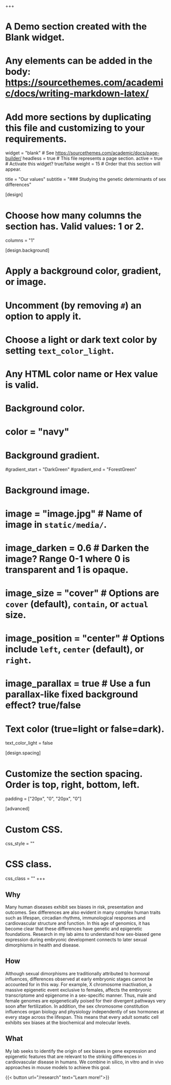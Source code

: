 +++
# A Demo section created with the Blank widget.
# Any elements can be added in the body: https://sourcethemes.com/academic/docs/writing-markdown-latex/
# Add more sections by duplicating this file and customizing to your requirements.

widget = "blank"  # See https://sourcethemes.com/academic/docs/page-builder/
headless = true  # This file represents a page section.
active = true  # Activate this widget? true/false
weight = 15  # Order that this section will appear.

title = "Our values"
subtitle = "### Studying the genetic determinants of sex differences"

[design]
  # Choose how many columns the section has. Valid values: 1 or 2.
  columns = "1"

[design.background]
  # Apply a background color, gradient, or image.
  #   Uncomment (by removing `#`) an option to apply it.
  #   Choose a light or dark text color by setting `text_color_light`.
  #   Any HTML color name or Hex value is valid.

  # Background color.
  # color = "navy"

  # Background gradient.
  #gradient_start = "DarkGreen"
  #gradient_end = "ForestGreen"

  # Background image.
  # image = "image.jpg"  # Name of image in `static/media/`.
  # image_darken = 0.6  # Darken the image? Range 0-1 where 0 is transparent and 1 is opaque.
  # image_size = "cover"  #  Options are `cover` (default), `contain`, or `actual` size.
  # image_position = "center"  # Options include `left`, `center` (default), or `right`.
  # image_parallax = true  # Use a fun parallax-like fixed background effect? true/false

  # Text color (true=light or false=dark).
  text_color_light = false

[design.spacing]
  # Customize the section spacing. Order is top, right, bottom, left.
  padding = ["20px", "0", "20px", "0"]

[advanced]
 # Custom CSS.
 css_style = ""

 # CSS class.
 css_class = ""
+++



## Why

Many human diseases exhibit sex biases in risk, presentation and outcomes. Sex differences are also evident in many complex human traits such as lifespan, circadian rhythms, immunological responses and cardiovascular structure and function. In this age of genomics, it has become clear that these differences have genetic and epigenetic foundations. Research in my lab aims to understand how sex-biased gene expression during embryonic development connects to later sexual dimorphisms in health and disease.

## How

Although sexual dimorphisms are traditionally attributed to hormonal influences, differences observed at early embryonic stages cannot be accounted for in this way. For example, X chromosome inactivation, a massive epigenetic event exclusive to females, affects the embryonic transcriptome and epigenome in a sex-specific manner. Thus, male and female genomes are epigenetically poised for their divergent pathways very soon after fertilization. In addition, the sex chromosome constitution influences organ biology and physiology independently of sex hormones at every stage across the lifespan. This means that every adult somatic cell exhibits sex biases at the biochemical and molecular levels.

## What

My lab seeks to identify the origin of sex biases in gene expression and epigenetic features that are relevant to the striking differences in cardiovascular disease in humans. We combine in silico, in vitro and in vivo approaches in mouse models to achieve this goal.



{{< button url="/research" text="Learn more!">}}
